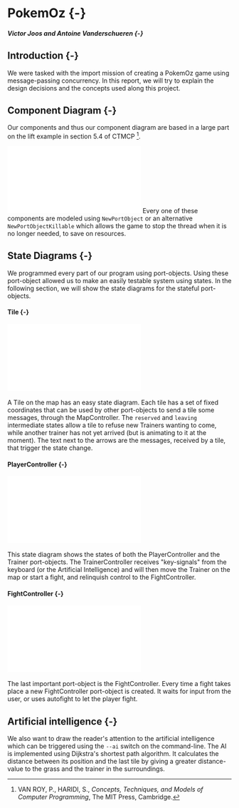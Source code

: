 # PokemOz {-}
##### Victor Joos and Antoine Vanderschueren {-}

## Introduction {-}
We were tasked with the import mission of creating a PokemOz game using message-passing concurrency. In this report, we will try to explain the design decisions and the concepts used along this project.

## Component Diagram {-}
Our components and thus our component diagram are based in a large part on the lift example in section 5.4 of CTMCP [^ctmcp].

![Component Diagram of the PokemOz game](ComponentDiagram.pdf)
Every one of these components are modeled using `NewPortObject` or an alternative `NewPortObjectKillable` which allows the game to stop the thread when it is no longer needed, to save on resources.

[^ctmcp]: VAN ROY, P., HARIDI, S., *Concepts, Techniques, and Models of Computer Programming*, The MIT Press, Cambridge.

## State Diagrams {-}
We programmed every part of our program using port-objects. Using these port-object allowed us to make an easily testable system using states. In the following section, we will show the state diagrams for the stateful port-objects.

#### Tile {-}
![Tile State Diagram](TileState.pdf)

A Tile on the map has an easy state diagram. Each tile has a set of fixed coordinates that can be used by other port-objects to send a tile some messages, through the MapController. The `reserved` and `leaving` intermediate states allow a tile to refuse new Trainers wanting to come, while another trainer has not yet arrived (but is animating to it at the moment). The text next to the arrows are the messages, received by a tile, that trigger the state change.


#### PlayerController {-}
![PlayerController State Diagram](TrainerControllerState.pdf)

This state diagram shows the states of both the PlayerController and the Trainer port-objects. The TrainerController receives "key-signals" from the keyboard (or the Artificial Intelligence) and will then move the Trainer on the map or start a fight, and relinquish control to the FightController.

#### FightController {-}
![FightController State Diagram](FightControllerState.pdf)

The last important port-object is the FightController. Every time a fight takes place a new FightController port-object is created. It waits for input from the user, or uses autofight to let the player fight.

## Artificial intelligence {-}

We also want to draw the reader's attention to the artificial intelligence which can be triggered using the `--ai` switch on the command-line.
The AI is implemented using Dijkstra's shortest path algorithm. It calculates the distance between its position and the last tile by giving a greater distance-value to the grass and the trainer in the surroundings.
